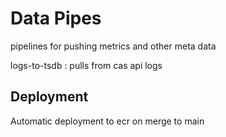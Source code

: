 # Data Pipes

pipelines for pushing metrics and other meta data

logs-to-tsdb  : pulls from cas api logs 

## Deployment

Automatic deployment to ecr on merge to main
